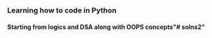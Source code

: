 ### Learning how to code in Python

#### Starting from logics and DSA along with OOPS concepts"# solns2" 
